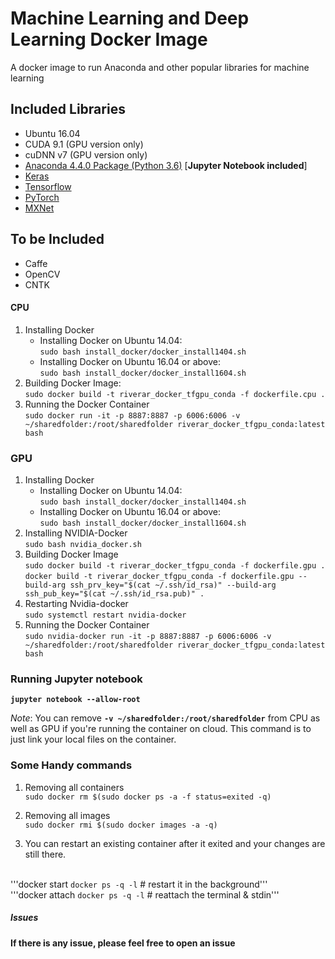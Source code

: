 # Machine Learning and Deep Learning Docker Image

A docker image to run Anaconda and other popular libraries for machine learning

## Included Libraries

* Ubuntu 16.04
* CUDA 9.1 (GPU version only)
* cuDNN v7 (GPU version only)
* [Anaconda 4.4.0 Package (Python 3.6)](https://repo.continuum.io/archive/Anaconda3-5.2.0-Linux-x86_64.sh) [**Jupyter Notebook included**]
* [Keras](https://github.com/fchollet/keras)
* [Tensorflow](https://github.com/tensorflow/tensorflow)
* [PyTorch](http://pytorch.org/)
* [MXNet](https://mxnet.incubator.apache.org/get_started/install.html)

## To be Included

* Caffe
* OpenCV
* CNTK

#### CPU
1. Installing Docker
    * Installing Docker on Ubuntu 14.04:
    <br/>```sudo bash install_docker/docker_install1404.sh```
    * Installing Docker on Ubuntu 16.04 or above:
    <br/>```sudo bash install_docker/docker_install1604.sh```
2. Building Docker Image: 
<br/>```sudo docker build -t riverar_docker_tfgpu_conda -f dockerfile.cpu .```
3. Running the Docker Container 
<br/>```sudo docker run -it -p 8887:8887 -p 6006:6006 -v ~/sharedfolder:/root/sharedfolder riverar_docker_tfgpu_conda:latest bash``` 

### GPU
1. Installing Docker
    * Installing Docker on Ubuntu 14.04:
    <br/>```sudo bash install_docker/docker_install1404.sh```
    * Installing Docker on Ubuntu 16.04 or above:
    <br/>```sudo bash install_docker/docker_install1604.sh```
2. Installing NVIDIA-Docker
<br/>```sudo bash nvidia_docker.sh```
3. Building Docker Image
<br/>```sudo docker build -t riverar_docker_tfgpu_conda -f dockerfile.gpu .```
<br/>```docker build -t riverar_docker_tfgpu_conda -f dockerfile.gpu --build-arg ssh_prv_key="$(cat ~/.ssh/id_rsa)" --build-arg ssh_pub_key="$(cat ~/.ssh/id_rsa.pub)" .```
4. Restarting Nvidia-docker
<br/>```sudo systemctl restart nvidia-docker```
4. Running the Docker Container
<br/>```sudo nvidia-docker run -it -p 8887:8887 -p 6006:6006 -v ~/sharedfolder:/root/sharedfolder riverar_docker_tfgpu_conda:latest bash```

### Running Jupyter notebook
**```jupyter notebook --allow-root```**

*Note*: You can remove __```-v ~/sharedfolder:/root/sharedfolder```__ from CPU as well as GPU if you're running the container on cloud. This command is to just link your local files on the container.

### Some Handy commands
1. Removing all containers
<br/>```sudo docker rm $(sudo docker ps -a -f status=exited -q)```
2. Removing all images
<br/>```sudo docker rmi $(sudo docker images -a -q)```


3. You can restart an existing container after it exited and your changes are still there.

<br/> '''docker start  `docker ps -q -l` # restart it in the background'''
<br/> '''docker attach `docker ps -q -l` # reattach the terminal & stdin'''

##### Issues
**If there is any issue, please feel free to open an issue**




